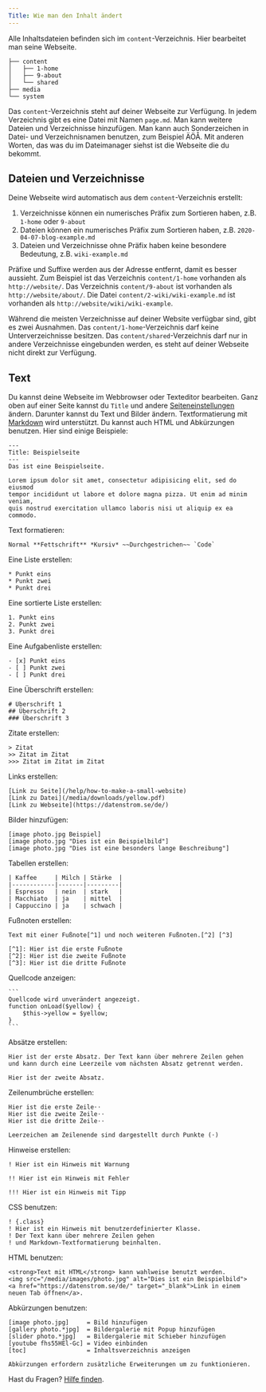 ```yaml
---
Title: Wie man den Inhalt ändert
---
```

Alle Inhaltsdateien befinden sich im `content`-Verzeichnis. Hier bearbeitet man seine Webseite. 

``` box-drawing {aria-hidden=true}
├── content
│   ├── 1-home
│   ├── 9-about
│   └── shared
├── media
└── system
```

Das `content`-Verzeichnis steht auf deiner Webseite zur Verfügung. In jedem Verzeichnis gibt es eine Datei mit Namen `page.md`. Man kann weitere Dateien und Verzeichnisse hinzufügen. Man kann auch Sonderzeichen in Datei- und Verzeichnisnamen benutzen, zum Beispiel ÄÖÅ. Mit anderen Worten, das was du im Dateimanager siehst ist die Webseite die du bekommt.

## Dateien und Verzeichnisse

Deine Webseite wird automatisch aus dem `content`-Verzeichnis erstellt:

1. Verzeichnisse können ein numerisches Präfix zum Sortieren haben, z.B. `1-home` oder `9-about`
2. Dateien können ein numerisches Präfix zum Sortieren haben, z.B. `2020-04-07-blog-example.md`
3. Dateien und Verzeichnisse ohne Präfix haben keine besondere Bedeutung, z.B. `wiki-example.md`

Präfixe und Suffixe werden aus der Adresse entfernt, damit es besser aussieht. Zum Beispiel ist das Verzeichnis `content/1-home` vorhanden als `http://website/`. Das Verzeichnis `content/9-about` ist vorhanden als `http://website/about/`. Die Datei `content/2-wiki/wiki-example.md` ist vorhanden als `http://website/wiki/wiki-example`.

Während die meisten Verzeichnisse auf deiner Website verfügbar sind, gibt es zwei Ausnahmen. Das `content/1-home`-Verzeichnis darf keine Unterverzeichnisse besitzen. Das `content/shared`-Verzeichnis darf nur in andere Verzeichnisse eingebunden werden, es steht auf deiner Webseite nicht direkt zur Verfügung.

## Text

Du kannst deine Webseite im Webbrowser oder Texteditor bearbeiten. Ganz oben auf einer Seite kannst du `Title` und andere [Seiteneinstellungen](how-to-change-the-system#seiteneinstellungen) ändern. Darunter kannst du Text und Bilder ändern. Textformatierung mit [Markdown](https://github.com/annaesvensson/yellow-markdown/tree/main/README-de.md) wird unterstützt. Du kannst auch HTML und Abkürzungen benutzen. Hier sind einige Beispiele:

    ---
    Title: Beispielseite
    ---
    Das ist eine Beispielseite.

    Lorem ipsum dolor sit amet, consectetur adipisicing elit, sed do eiusmod 
    tempor incididunt ut labore et dolore magna pizza. Ut enim ad minim veniam, 
    quis nostrud exercitation ullamco laboris nisi ut aliquip ex ea commodo.

Text formatieren:

    Normal **Fettschrift** *Kursiv* ~~Durchgestrichen~~ `Code`

Eine Liste erstellen:

    * Punkt eins
    * Punkt zwei
    * Punkt drei

Eine sortierte Liste erstellen:

    1. Punkt eins
    2. Punkt zwei
    3. Punkt drei

Eine Aufgabenliste erstellen:

    - [x] Punkt eins
    - [ ] Punkt zwei
    - [ ] Punkt drei

Eine Überschrift erstellen:

    # Überschrift 1
    ## Überschrift 2
    ### Überschrift 3

Zitate erstellen:

    > Zitat
    >> Zitat im Zitat
    >>> Zitat im Zitat im Zitat

Links erstellen:

    [Link zu Seite](/help/how-to-make-a-small-website)
    [Link zu Datei](/media/downloads/yellow.pdf)
    [Link zu Webseite](https://datenstrom.se/de/)

Bilder hinzufügen:

    [image photo.jpg Beispiel]
    [image photo.jpg "Dies ist ein Beispielbild"]
    [image photo.jpg "Dies ist eine besonders lange Beschreibung"]

Tabellen erstellen:

    | Kaffee     | Milch | Stärke  |
    |------------|-------|---------|
    | Espresso   | nein  | stark   |
    | Macchiato  | ja    | mittel  |
    | Cappuccino | ja    | schwach |

Fußnoten erstellen:

    Text mit einer Fußnote[^1] und noch weiteren Fußnoten.[^2] [^3]
    
    [^1]: Hier ist die erste Fußnote
    [^2]: Hier ist die zweite Fußnote
    [^3]: Hier ist die dritte Fußnote

Quellcode anzeigen:

    ```
    Quellcode wird unverändert angezeigt.
    function onLoad($yellow) {
        $this->yellow = $yellow;
    }
    ```

Absätze erstellen:

    Hier ist der erste Absatz. Der Text kann über mehrere Zeilen gehen
    und kann durch eine Leerzeile vom nächsten Absatz getrennt werden.

    Hier ist der zweite Absatz.

Zeilenumbrüche erstellen:

    Hier ist die erste Zeile⋅⋅
    Hier ist die zweite Zeile⋅⋅
    Hier ist die dritte Zeile⋅⋅
    
    Leerzeichen am Zeilenende sind dargestellt durch Punkte (⋅)

Hinweise erstellen:

    ! Hier ist ein Hinweis mit Warnung
    
    !! Hier ist ein Hinweis mit Fehler
    
    !!! Hier ist ein Hinweis mit Tipp

CSS benutzen:

    ! {.class}
    ! Hier ist ein Hinweis mit benutzerdefinierter Klasse.
    ! Der Text kann über mehrere Zeilen gehen
    ! und Markdown-Textformatierung beinhalten.

HTML benutzen:

    <strong>Text mit HTML</strong> kann wahlweise benutzt werden.
    <img src="/media/images/photo.jpg" alt="Dies ist ein Beispielbild">
    <a href="https://datenstrom.se/de/" target="_blank">Link in einem neuen Tab öffnen</a>.

Abkürzungen benutzen:

    [image photo.jpg]     = Bild hinzufügen
    [gallery photo.*jpg]  = Bildergalerie mit Popup hinzufügen
    [slider photo.*jpg]   = Bildergalerie mit Schieber hinzufügen
    [youtube fhs55HEl-Gc] = Video einbinden
    [toc]                 = Inhaltsverzeichnis anzeigen

    Abkürzungen erfordern zusätzliche Erweiterungen um zu funktionieren.

Hast du Fragen? [Hilfe finden](.).
